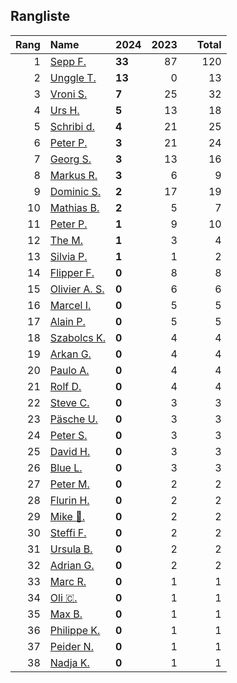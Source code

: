 ## Rangliste

|   Rang | Name                                                       | 2024   |   2023 |    |   Total |
|-------:|:-----------------------------------------------------------|:-------|-------:|:---|--------:|
|      1 | [Sepp F.](https://www.strava.com/athletes/16756310)        | **33** |     87 |    |     120 |
|      2 | [Unggle T.](https://www.strava.com/athletes/22347544)      | **13** |      0 |    |      13 |
|      3 | [Vroni S.](https://www.strava.com/athletes/29514203)       | **7**  |     25 |    |      32 |
|      4 | [Urs H.](https://www.strava.com/athletes/372431)           | **5**  |     13 |    |      18 |
|      5 | [Schribi d.](https://www.strava.com/athletes/11422737)     | **4**  |     21 |    |      25 |
|      6 | [Peter P.](https://www.strava.com/athletes/25457664)       | **3**  |     21 |    |      24 |
|      7 | [Georg S.](https://www.strava.com/athletes/916353)         | **3**  |     13 |    |      16 |
|      8 | [Markus R.](https://www.strava.com/athletes/4722924)       | **3**  |      6 |    |       9 |
|      9 | [Dominic S.](https://www.strava.com/athletes/55489726)     | **2**  |     17 |    |      19 |
|     10 | [Mathias B.](https://www.strava.com/athletes/49060784)     | **2**  |      5 |    |       7 |
|     11 | [Peter P.](https://www.strava.com/athletes/57591751)       | **1**  |      9 |    |      10 |
|     12 | [The M.](https://www.strava.com/athletes/6200327)          | **1**  |      3 |    |       4 |
|     13 | [Silvia P.](https://www.strava.com/athletes/14573315)      | **1**  |      1 |    |       2 |
|     14 | [Flipper F.](https://www.strava.com/athletes/42768485)     | **0**  |      8 |    |       8 |
|     15 | [Olivier A.  S.](https://www.strava.com/athletes/28727279) | **0**  |      6 |    |       6 |
|     16 | [Marcel I.](https://www.strava.com/athletes/7534298)       | **0**  |      5 |    |       5 |
|     17 | [Alain P.](https://www.strava.com/athletes/3430605)        | **0**  |      5 |    |       5 |
|     18 | [Szabolcs K.](https://www.strava.com/athletes/14460104)    | **0**  |      4 |    |       4 |
|     19 | [Arkan G.](https://www.strava.com/athletes/8800165)        | **0**  |      4 |    |       4 |
|     20 | [Paulo A.](https://www.strava.com/athletes/21995947)       | **0**  |      4 |    |       4 |
|     21 | [Rolf D.](https://www.strava.com/athletes/18050383)        | **0**  |      4 |    |       4 |
|     22 | [Steve C.](https://www.strava.com/athletes/15992918)       | **0**  |      3 |    |       3 |
|     23 | [Päsche U.](https://www.strava.com/athletes/28885166)      | **0**  |      3 |    |       3 |
|     24 | [Peter S.](https://www.strava.com/athletes/8718070)        | **0**  |      3 |    |       3 |
|     25 | [David H.](https://www.strava.com/athletes/2116373)        | **0**  |      3 |    |       3 |
|     26 | [Blue L.](https://www.strava.com/athletes/84269972)        | **0**  |      3 |    |       3 |
|     27 | [Peter M.](https://www.strava.com/athletes/14946812)       | **0**  |      2 |    |       2 |
|     28 | [Flurin H.](https://www.strava.com/athletes/60467988)      | **0**  |      2 |    |       2 |
|     29 | [Mike 🎲.](https://www.strava.com/athletes/6991554)         | **0**  |      2 |    |       2 |
|     30 | [Steffi  F.](https://www.strava.com/athletes/96508304)     | **0**  |      2 |    |       2 |
|     31 | [Ursula B.](https://www.strava.com/athletes/7692435)       | **0**  |      2 |    |       2 |
|     32 | [Adrian G.](https://www.strava.com/athletes/18926488)      | **0**  |      2 |    |       2 |
|     33 | [Marc R.](https://www.strava.com/athletes/58984045)        | **0**  |      1 |    |       1 |
|     34 | [Oli 🇨.](https://www.strava.com/athletes/31956795)         | **0**  |      1 |    |       1 |
|     35 | [Max B.](https://www.strava.com/athletes/24834013)         | **0**  |      1 |    |       1 |
|     36 | [Philippe K.](https://www.strava.com/athletes/10843886)    | **0**  |      1 |    |       1 |
|     37 | [Peider N.](https://www.strava.com/athletes/22440929)      | **0**  |      1 |    |       1 |
|     38 | [Nadja K.](https://www.strava.com/athletes/16030256)       | **0**  |      1 |    |       1 |